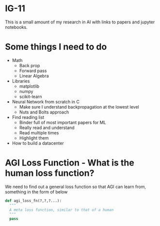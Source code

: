 # IG-11

This is a small amount of my research in AI with links to papers and jupyter notebooks.

# Some things I need to do

- Math
  - Back prop
  - Forward pass
  - Linear Algebra
- Libraries
  - matplotlib
  - numpy
  - scikit-learn
- Neural Network from scratch in C
  - Make sure I understand backpropagation at the lowest level
  - Nuts and Bolts approach
- Find reading list
  - Binder full of most important papers for ML
  - Really read and understand
  - Read multiple times
  - Highlight them
- How to build a datacenter

# AGI Loss Function - What is the human loss function?

We need to find out a general loss function so that AGI can learn from, something in the form of below

```python
def agi_loss_fn(?,?,?...):
  """
  A meta loss function, similar to that of a human
  """
  pass
```
